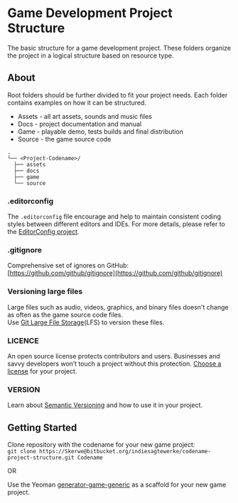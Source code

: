 # Game Development Project Structure

The basic structure for a game development project. These folders organize the project in a logical structure based on resource type.

## About

Root folders should be further divided to fit your project needs. Each folder contains examples on how it can be structured.

- Assets - all art assets, sounds and music files
- Docs - project documentation and manual
- Game - playable demo, tests builds and final distribution
- Source - the game source code

```folders
.
└── <Project-Codename>/
  ├── assets
  ├── docs
  ├── game
  └── source
```

### .editorconfig

The `.editorconfig` file encourage and help to maintain consistent coding styles between different editors and IDEs. For more details, please refer to the [EditorConfig project](http://editorconfig.org/).

### .gitignore

Comprehensive set of ignores on GitHub: [https://github.com/github/gitignore](https://github.com/github/gitignore)

### Versioning large files

Large files such as audio, videos, graphics, and binary files doesn't change as often as the game source code files.  
Use [Git Large File Storage](https://git-lfs.github.com/)(LFS) to version these files.

### LICENCE

An open source license protects contributors and users. Businesses and savvy developers won’t touch a project without this protection. [Choose a license](https://choosealicense.com/) for your project.

### VERSION

Learn about [Semantic Versioning](https://semver.org/) and how to use it in your project.

## Getting Started

Clone repository with the codename for your new game project:  
`git clone https://Skerwe@bitbucket.org/indiesagtewerke/codename-project-structure.git Codename`

OR

Use the Yeoman [generator-game-generic](https://github.com/Skerwe/generator-game-generic) as a scaffold for your new game project.
